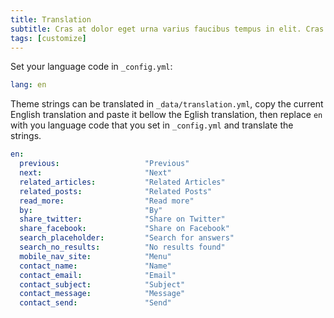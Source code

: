 ```yaml
---
title: Translation
subtitle: Cras at dolor eget urna varius faucibus tempus in elit. Cras a dui imperdiet, tempus metus quis, pharetra turpis.
tags: [customize]
---
```


Set your language code in `_config.yml`:
```yml
lang: en
```
Theme strings can be translated in `_data/translation.yml`, copy the current English translation and paste it bellow the Eglish translation, then replace `en` with you language code that you set in `_config.yml` and translate the strings.

```yml
en:
  previous:                   "Previous"
  next:                       "Next"
  related_articles:           "Related Articles"
  related_posts:              "Related Posts"
  read_more:                  "Read more"
  by:                         "By"
  share_twitter:              "Share on Twitter"
  share_facebook:             "Share on Facebook"
  search_placeholder:         "Search for answers"
  search_no_results:          "No results found"
  mobile_nav_site:            "Menu"
  contact_name:               "Name"
  contact_email:              "Email"
  contact_subject:            "Subject"
  contact_message:            "Message"
  contact_send:               "Send"
```